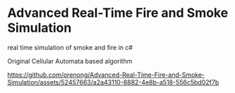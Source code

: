 # Advanced Real-Time Fire and Smoke Simulation
 real time simulation of smoke and fire in c#

Original Cellular Automata based algorithm




https://github.com/orenong/Advanced-Real-Time-Fire-and-Smoke-Simulation/assets/52457663/a2a43110-8882-4e8b-a518-556c5bd02f7b

